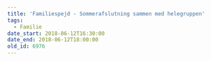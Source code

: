 ```yaml
---
title: 'Familiespejd - Sommerafslutning sammen med helegruppen'
tags:
  - Familie
date_start: 2018-06-12T16:30:00
date_end: 2018-06-12T18:00:00
old_id: 6976
---
```

